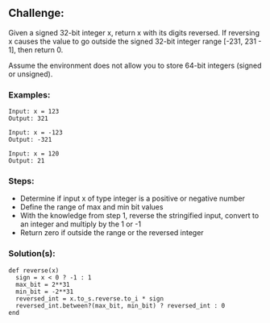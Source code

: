 ## Challenge:

Given a signed 32-bit integer x, return x with its digits reversed. If reversing x causes the value to go outside the signed 32-bit integer range [-231, 231 - 1], then return 0.

Assume the environment does not allow you to store 64-bit integers (signed or unsigned).

 

### Examples:

```
Input: x = 123
Output: 321

Input: x = -123
Output: -321

Input: x = 120
Output: 21
```

### Steps:
- Determine if input x of type integer is a positive or negative number
- Define the range of max and min bit values
- With the knowledge from step 1, reverse the stringified input, convert to an integer and multiply by the 1 or -1
- Return zero if outside the range or the reversed integer

### Solution(s):
```
def reverse(x)
  sign = x < 0 ? -1 : 1
  max_bit = 2**31
  min_bit = -2**31
  reversed_int = x.to_s.reverse.to_i * sign
  reversed_int.between?(max_bit, min_bit) ? reversed_int : 0
end

```